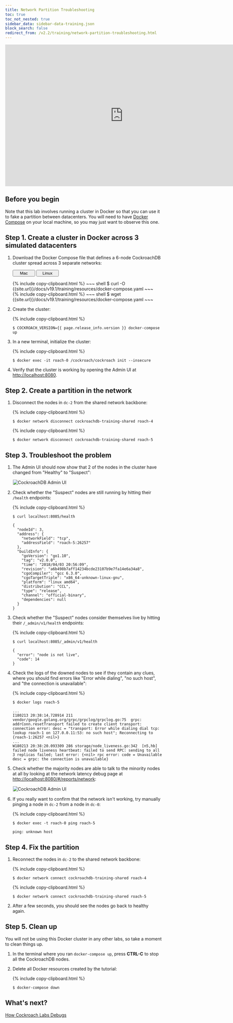 ```yaml
---
title: Network Partition Troubleshooting
toc: true
toc_not_nested: true
sidebar_data: sidebar-data-training.json
block_search: false
redirect_from: /v2.2/training/network-partition-troubleshooting.html
---
```


<iframe src="https://docs.google.com/presentation/d/e/2PACX-1vRGqsJXtK3qaCx7c5DC7R17ngFgsBPUGDUC1saTsLwlhaS8UAZN9_deuWHH0IvG97Pk9ahMhGktR42n/embed?start=false&loop=false" frameborder="0" width="756" height="454" allowfullscreen="true" mozallowfullscreen="true" webkitallowfullscreen="true"></iframe>

<style>
  #toc ul:before {
    content: "Hands-on Lab"
  }
</style>

## Before you begin

Note that this lab involves running a cluster in Docker so that you can use it to fake a partition between datacenters. You will need to have [Docker Compose](https://docs.docker.com/compose/install/) on your local machine, so you may just want to observe this one.

## Step 1. Create a cluster in Docker across 3 simulated datacenters

1. Download the Docker Compose file that defines a 6-node CockroachDB cluster spread across 3 separate networks:

    <div class="filters clearfix">
      <button style="width: 15%" class="filter-button" data-scope="mac">Mac</button>
      <button style="width: 15%" class="filter-button" data-scope="linux">Linux</button>
    </div>
    <p></p>

    <div class="filter-content" markdown="1" data-scope="mac">
    {% include copy-clipboard.html %}
    ~~~ shell
    $ curl -O {{site.url}}/docs/v19.1/training/resources/docker-compose.yaml
    ~~~
    </div>

    <div class="filter-content" markdown="1" data-scope="linux">
    {% include copy-clipboard.html %}
    ~~~ shell
    $ wget {{site.url}}/docs/v19.1/training/resources/docker-compose.yaml
    ~~~
    </div>

2. Create the cluster:

    {% include copy-clipboard.html %}
    ~~~ shell
    $ COCKROACH_VERSION={{ page.release_info.version }} docker-compose up
    ~~~~

3. In a new terminal, initialize the cluster:

    {% include copy-clipboard.html %}
    ~~~ shell
    $ docker exec -it roach-0 /cockroach/cockroach init --insecure
    ~~~~

4. Verify that the cluster is working by opening the Admin UI at <a href="http://localhost:8080" data-proofer-ignore>http://localhost:8080</a>.

## Step 2. Create a partition in the network

1. Disconnect the nodes in `dc-2` from the shared network backbone:

    {% include copy-clipboard.html %}
    ~~~ shell
    $ docker network disconnect cockroachdb-training-shared roach-4
    ~~~~

    {% include copy-clipboard.html %}
    ~~~ shell
    $ docker network disconnect cockroachdb-training-shared roach-5
    ~~~~

## Step 3. Troubleshoot the problem

1. The Admin UI should now show that 2 of the nodes in the cluster have changed from "Healthy" to "Suspect":

    <img src="{{ 'images/v19.1/training-22.png' | relative_url }}" alt="CockroachDB Admin UI" style="border:1px solid #eee;max-width:100%" />

2. Check whether the "Suspect" nodes are still running by hitting their `/health` endpoints:

    {% include copy-clipboard.html %}
    ~~~ shell
    $ curl localhost:8085/health
    ~~~~

    ~~~
    {
      "nodeId": 3,
      "address": {
        "networkField": "tcp",
        "addressField": "roach-5:26257"
      },
      "buildInfo": {
        "goVersion": "go1.10",
        "tag": "v2.0.0",
        "time": "2018/04/03 20:56:09",
        "revision": "a6b498b7aff14234bcde23107b9e7fa14e6a34a8",
        "cgoCompiler": "gcc 6.3.0",
        "cgoTargetTriple": "x86_64-unknown-linux-gnu",
        "platform": "linux amd64",
        "distribution": "CCL",
        "type": "release",
        "channel": "official-binary",
        "dependencies": null
      }
    }
    ~~~

3. Check whether the "Suspect" nodes consider themselves live by hitting their `/_admin/v1/health` endpoints:

    {% include copy-clipboard.html %}
    ~~~ shell
    $ curl localhost:8085/_admin/v1/health
    ~~~~

    ~~~
    {
      "error": "node is not live",
      "code": 14
    }
    ~~~

4. Check the logs of the downed nodes to see if they contain any clues, where you should find errors like "Error while dialing", "no such host", and "the connection is unavailable":

    {% include copy-clipboard.html %}
    ~~~ shell
    $ docker logs roach-5
    ~~~~

    ~~~
    ...
    I180213 20:38:14.728914 211 vendor/google.golang.org/grpc/grpclog/grpclog.go:75  grpc: addrConn.resetTransport failed to create client transport: connection error: desc = "transport: Error while dialing dial tcp: lookup roach-1 on 127.0.0.11:53: no such host"; Reconnecting to {roach-1:26257 <nil>}
    ...
    W180213 20:38:20.093309 286 storage/node_liveness.go:342  [n5,hb] failed node liveness heartbeat: failed to send RPC: sending to all 3 replicas failed; last error: {<nil> rpc error: code = Unavailable desc = grpc: the connection is unavailable}
    ~~~

5. Check whether the majority nodes are able to talk to the minority nodes at all by looking at the network latency debug page at <a href="http://localhost:8080/#/reports/network" data-proofer-ignore>http://localhost:8080/#/reports/network</a>:

    <img src="{{ 'images/v19.1/training-23.png' | relative_url }}" alt="CockroachDB Admin UI" style="border:1px solid #eee;max-width:100%" />

6. If you really want to confirm that the network isn't working, try manually pinging a node in `dc-2` from a node in `dc-0`:

    {% include copy-clipboard.html %}
    ~~~ shell
    $ docker exec -t roach-0 ping roach-5
    ~~~~

    ~~~
    ping: unknown host
    ~~~

## Step 4. Fix the partition

1. Reconnect the nodes in `dc-2` to the shared network backbone:

    {% include copy-clipboard.html %}
    ~~~ shell
    $ docker network connect cockroachdb-training-shared roach-4
    ~~~~

    {% include copy-clipboard.html %}
    ~~~ shell
    $ docker network connect cockroachdb-training-shared roach-5
    ~~~~

2. After a few seconds, you should see the nodes go back to healthy again.

## Step 5. Clean up

You will not be using this Docker cluster in any other labs, so take a moment to clean things up.

1. In the terminal where you ran `docker-compose up`, press **CTRL-C** to stop all the CockroachDB nodes.

2. Delete all Docker resources created by the tutorial:

    {% include copy-clipboard.html %}
    ~~~ shell
    $ docker-compose down
    ~~~

## What's next?

[How Cockroach Labs Debugs](how-cockroach-labs-debugs.html)

